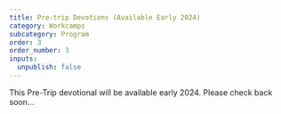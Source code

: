 ```yaml
---
title: Pre-trip Devotions (Available Early 2024)
category: Workcamps
subcategory: Program
order: 3
order_number: 3
inputs:
  unpublish: false
---
```

This Pre-Trip devotional will be available early 2024. Please check back soon…